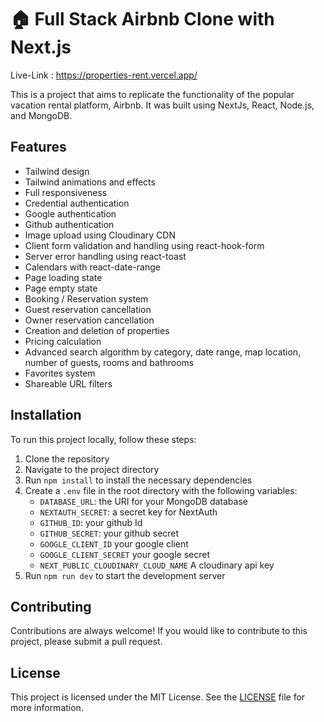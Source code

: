 # 🏠 Full Stack Airbnb Clone with Next.js



Live-Link : https://properties-rent.vercel.app/

This is a project that aims to replicate the functionality of the popular vacation rental platform, Airbnb. It was built using NextJs, React, Node.js, and MongoDB.

## Features

- Tailwind design
- Tailwind animations and effects
- Full responsiveness
- Credential authentication
- Google authentication
- Github authentication
- Image upload using Cloudinary CDN
- Client form validation and handling using react-hook-form
- Server error handling using react-toast
- Calendars with react-date-range
- Page loading state
- Page empty state
- Booking / Reservation system
- Guest reservation cancellation
- Owner reservation cancellation
- Creation and deletion of properties
- Pricing calculation
- Advanced search algorithm by category, date range, map location, number of guests, rooms and bathrooms
- Favorites system
- Shareable URL filters

## Installation

To run this project locally, follow these steps:

1. Clone the repository
2. Navigate to the project directory
3. Run `npm install` to install the necessary dependencies
4. Create a `.env` file in the root directory with the following variables:
   - `DATABASE_URL`: the URI for your MongoDB database
   - `NEXTAUTH_SECRET`: a secret key for NextAuth
   - `GITHUB_ID`: your github Id
   - `GITHUB_SECRET`: your github secret
   - `GOOGLE_CLIENT_ID` your google client
   - `GOOGLE_CLIENT_SECRET` your google secret
   - `NEXT_PUBLIC_CLOUDINARY_CLOUD_NAME` A cloudinary api key
5. Run `npm run dev` to start the development server

## Contributing

Contributions are always welcome! If you would like to contribute to this project, please submit a pull request.

## License

This project is licensed under the MIT License. See the [LICENSE](https://github.com/mohamed-osama45987/Airbnb-Clone/blob/main/LICENSE) file for more information.
